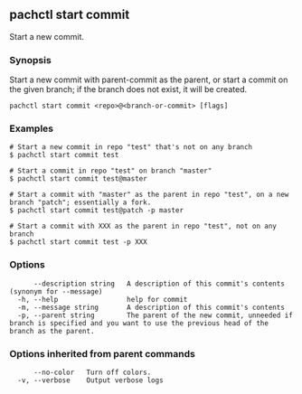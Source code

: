 ## pachctl start commit

Start a new commit.

### Synopsis

Start a new commit with parent-commit as the parent, or start a commit on the given branch; if the branch does not exist, it will be created.

```
pachctl start commit <repo>@<branch-or-commit> [flags]
```

### Examples

```
# Start a new commit in repo "test" that's not on any branch
$ pachctl start commit test

# Start a commit in repo "test" on branch "master"
$ pachctl start commit test@master

# Start a commit with "master" as the parent in repo "test", on a new branch "patch"; essentially a fork.
$ pachctl start commit test@patch -p master

# Start a commit with XXX as the parent in repo "test", not on any branch
$ pachctl start commit test -p XXX
```

### Options

```
      --description string   A description of this commit's contents (synonym for --message)
  -h, --help                 help for commit
  -m, --message string       A description of this commit's contents
  -p, --parent string        The parent of the new commit, unneeded if branch is specified and you want to use the previous head of the branch as the parent.
```

### Options inherited from parent commands

```
      --no-color   Turn off colors.
  -v, --verbose    Output verbose logs
```

